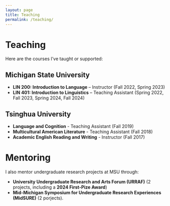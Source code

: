 ```yaml
---
layout: page
title: Teaching
permalink: /teaching/
---
```


# Teaching

Here are the courses I’ve taught or supported:

## Michigan State University
- **LIN 200: Introduction to Language** – Instructor (Fall 2022, Spring 2023)
- **LIN 401: Introduction to Linguistics** – Teaching Assistant (Spring 2022, Fall 2023, Spring 2024, Fall 2024)

## Tsinghua University 
- **Language and Cognition** - Teaching Assistant (Fall 2019)
- **Multicultural American Literature** - Teaching Assistant (Fall 2018)
- **Academic English Reading and Writing** - Instructor (Fall 2017)

# Mentoring
I also mentor undergraduate research projects at MSU through: 
- **University Undergraduate Research and Arts Forum (URRAF)** (2 projects, including a **2024 First-Pize Award**)
- **Mid-Michigan Symposium for Undergraduate Research Experiences (MidSURE)** (2 porjects).


